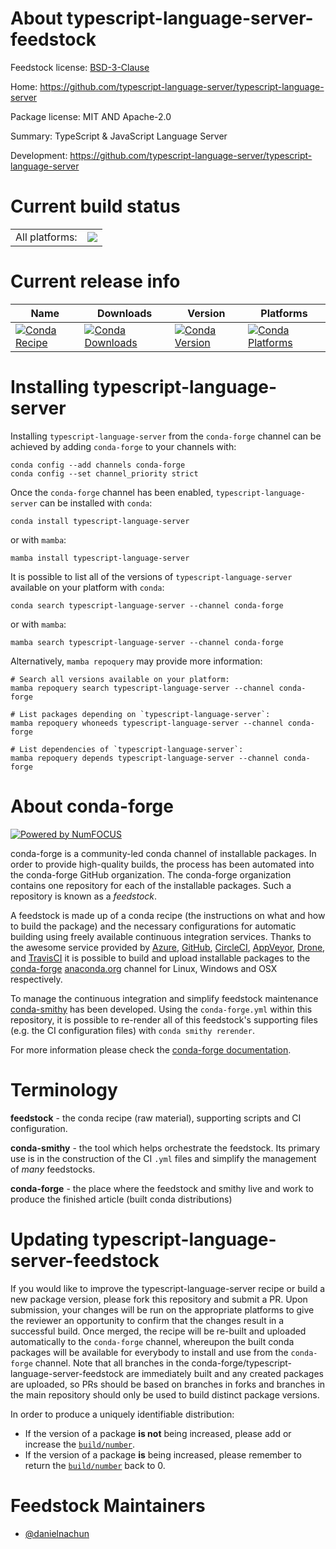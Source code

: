 About typescript-language-server-feedstock
==========================================

Feedstock license: [BSD-3-Clause](https://github.com/conda-forge/typescript-language-server-feedstock/blob/main/LICENSE.txt)

Home: https://github.com/typescript-language-server/typescript-language-server

Package license: MIT AND Apache-2.0

Summary: TypeScript & JavaScript Language Server

Development: https://github.com/typescript-language-server/typescript-language-server

Current build status
====================


<table><tr><td>All platforms:</td>
    <td>
      <a href="https://dev.azure.com/conda-forge/feedstock-builds/_build/latest?definitionId=24398&branchName=main">
        <img src="https://dev.azure.com/conda-forge/feedstock-builds/_apis/build/status/typescript-language-server-feedstock?branchName=main">
      </a>
    </td>
  </tr>
</table>

Current release info
====================

| Name | Downloads | Version | Platforms |
| --- | --- | --- | --- |
| [![Conda Recipe](https://img.shields.io/badge/recipe-typescript--language--server-green.svg)](https://anaconda.org/conda-forge/typescript-language-server) | [![Conda Downloads](https://img.shields.io/conda/dn/conda-forge/typescript-language-server.svg)](https://anaconda.org/conda-forge/typescript-language-server) | [![Conda Version](https://img.shields.io/conda/vn/conda-forge/typescript-language-server.svg)](https://anaconda.org/conda-forge/typescript-language-server) | [![Conda Platforms](https://img.shields.io/conda/pn/conda-forge/typescript-language-server.svg)](https://anaconda.org/conda-forge/typescript-language-server) |

Installing typescript-language-server
=====================================

Installing `typescript-language-server` from the `conda-forge` channel can be achieved by adding `conda-forge` to your channels with:

```
conda config --add channels conda-forge
conda config --set channel_priority strict
```

Once the `conda-forge` channel has been enabled, `typescript-language-server` can be installed with `conda`:

```
conda install typescript-language-server
```

or with `mamba`:

```
mamba install typescript-language-server
```

It is possible to list all of the versions of `typescript-language-server` available on your platform with `conda`:

```
conda search typescript-language-server --channel conda-forge
```

or with `mamba`:

```
mamba search typescript-language-server --channel conda-forge
```

Alternatively, `mamba repoquery` may provide more information:

```
# Search all versions available on your platform:
mamba repoquery search typescript-language-server --channel conda-forge

# List packages depending on `typescript-language-server`:
mamba repoquery whoneeds typescript-language-server --channel conda-forge

# List dependencies of `typescript-language-server`:
mamba repoquery depends typescript-language-server --channel conda-forge
```


About conda-forge
=================

[![Powered by
NumFOCUS](https://img.shields.io/badge/powered%20by-NumFOCUS-orange.svg?style=flat&colorA=E1523D&colorB=007D8A)](https://numfocus.org)

conda-forge is a community-led conda channel of installable packages.
In order to provide high-quality builds, the process has been automated into the
conda-forge GitHub organization. The conda-forge organization contains one repository
for each of the installable packages. Such a repository is known as a *feedstock*.

A feedstock is made up of a conda recipe (the instructions on what and how to build
the package) and the necessary configurations for automatic building using freely
available continuous integration services. Thanks to the awesome service provided by
[Azure](https://azure.microsoft.com/en-us/services/devops/), [GitHub](https://github.com/),
[CircleCI](https://circleci.com/), [AppVeyor](https://www.appveyor.com/),
[Drone](https://cloud.drone.io/welcome), and [TravisCI](https://travis-ci.com/)
it is possible to build and upload installable packages to the
[conda-forge](https://anaconda.org/conda-forge) [anaconda.org](https://anaconda.org/)
channel for Linux, Windows and OSX respectively.

To manage the continuous integration and simplify feedstock maintenance
[conda-smithy](https://github.com/conda-forge/conda-smithy) has been developed.
Using the ``conda-forge.yml`` within this repository, it is possible to re-render all of
this feedstock's supporting files (e.g. the CI configuration files) with ``conda smithy rerender``.

For more information please check the [conda-forge documentation](https://conda-forge.org/docs/).

Terminology
===========

**feedstock** - the conda recipe (raw material), supporting scripts and CI configuration.

**conda-smithy** - the tool which helps orchestrate the feedstock.
                   Its primary use is in the construction of the CI ``.yml`` files
                   and simplify the management of *many* feedstocks.

**conda-forge** - the place where the feedstock and smithy live and work to
                  produce the finished article (built conda distributions)


Updating typescript-language-server-feedstock
=============================================

If you would like to improve the typescript-language-server recipe or build a new
package version, please fork this repository and submit a PR. Upon submission,
your changes will be run on the appropriate platforms to give the reviewer an
opportunity to confirm that the changes result in a successful build. Once
merged, the recipe will be re-built and uploaded automatically to the
`conda-forge` channel, whereupon the built conda packages will be available for
everybody to install and use from the `conda-forge` channel.
Note that all branches in the conda-forge/typescript-language-server-feedstock are
immediately built and any created packages are uploaded, so PRs should be based
on branches in forks and branches in the main repository should only be used to
build distinct package versions.

In order to produce a uniquely identifiable distribution:
 * If the version of a package **is not** being increased, please add or increase
   the [``build/number``](https://docs.conda.io/projects/conda-build/en/latest/resources/define-metadata.html#build-number-and-string).
 * If the version of a package **is** being increased, please remember to return
   the [``build/number``](https://docs.conda.io/projects/conda-build/en/latest/resources/define-metadata.html#build-number-and-string)
   back to 0.

Feedstock Maintainers
=====================

* [@danielnachun](https://github.com/danielnachun/)

